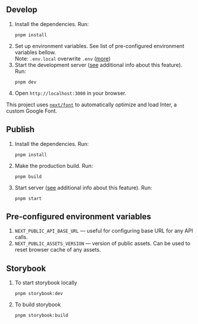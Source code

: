 ## Develop
1. Install the dependencies. Run:
    ```shell
    pnpm install
    ```
2. Set up environment variables. See list of pre-configured environment
   variables bellow. <br>
   Note: `.env.local` overwrite `.env` ([more](https://nextjs.org/docs/app/building-your-application/configuring/environment-variables))
3. Start the development server ([see](https://nextjs.org/docs/api-reference/cli#development) additional info about this feature). Run:
    ```shell
    pnpm dev
    ```
4. Open `http://localhost:3000` in your browser.

This project uses [`next/font`](https://nextjs.org/docs/basic-features/font-optimization) to automatically optimize and load Inter, a custom Google Font.

## Publish
1. Install the dependencies. Run:
    ```shell
    pnpm install
    ```
2. Make the production build. Run:
    ```shell
    pnpm build
    ```
3. Start server ([see](https://nextjs.org/docs/api-reference/cli#production) additional info about this feature). Run:
    ```shell
    pnpm start
    ```

## Pre-configured environment variables
1. `NEXT_PUBLIC_API_BASE_URL` — useful for configuring base URL for any
   API calls.
2. `NEXT_PUBLIC_ASSETS_VERSION` — version of public assets. Can be used
   to reset browser cache of any assets.

## Storybook
1. To start storybook locally
   ```shell
   pnpm storybook:dev
   ```
2. To build storybook
   ```shell
   pnpm storybook:build
   ```

